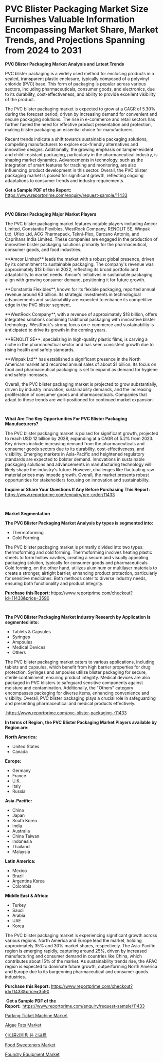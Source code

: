 <p><h1>PVC Blister Packaging Market Size Furnishes Valuable Information Encompassing Market Share, Market Trends, and Projections Spanning from 2024 to 2031</h1></p><p><strong>PVC Blister Packaging Market Analysis and Latest Trends</strong></p>
<p><p>PVC blister packaging is a widely used method for enclosing products in a sealed, transparent plastic enclosure, typically composed of a polyvinyl chloride (PVC) base. This form of packaging is popular across various sectors, including pharmaceuticals, consumer goods, and electronics, due to its durability, cost-effectiveness, and ability to provide excellent visibility of the product. </p><p>The PVC blister packaging market is expected to grow at a CAGR of 5.30% during the forecast period, driven by increasing demand for convenient and secure packaging solutions. The rise in e-commerce and retail sectors has further fueled the need for effective product presentation and protection, making blister packaging an essential choice for manufacturers. </p><p>Recent trends indicate a shift towards sustainable packaging solutions, compelling manufacturers to explore eco-friendly alternatives and innovative designs. Additionally, the growing emphasis on tamper-evident and child-resistant packaging, particularly in the pharmaceutical industry, is shaping market dynamics. Advancements in technology, such as the integration of smart features for tracking and monitoring, are also influencing product development in this sector. Overall, the PVC blister packaging market is poised for significant growth, reflecting ongoing adaptations to consumer trends and industry requirements.</p></p>
<p><strong>Get a Sample PDF of the Report:&nbsp;</strong> <a href="https://www.reportprime.com/enquiry/request-sample/11433">https://www.reportprime.com/enquiry/request-sample/11433</a></p>
<p>&nbsp;</p>
<p><strong>PVC Blister Packaging Major Market Players</strong></p>
<p><p>The PVC blister packaging market features notable players including Amcor Limited, Constantia Flexibles, WestRock Company, RENOLIT SE, Winpak Ltd, Uflex Ltd, ACG Pharmapack, Tekni-Plex, Carcano Antonio, and Caprihans India Limited. These companies are engaged in the production of innovative blister packaging solutions primarily for the pharmaceutical, consumer goods, and food industries.</p><p>**Amcor Limited** leads the market with a robust global presence, driven by its commitment to sustainable packaging. The company's revenue was approximately $13 billion in 2022, reflecting its broad portfolio and adaptability to market needs. Amcor's initiatives in sustainable packaging align with growing consumer demand, positioning it for future growth.</p><p>**Constantia Flexibles**, known for its flexible packaging, reported annual revenue around €3 billion. Its strategic investments in technological advancements and sustainability are expected to enhance its competitive edge in the PVC blister segment.</p><p>**WestRock Company**, with a revenue of approximately $18 billion, offers integrated solutions combining traditional packaging with innovative blister technology. WestRock's strong focus on e-commerce and sustainability is anticipated to drive its growth in the coming years.</p><p>**RENOLIT SE**, specializing in high-quality plastic films, is carving a niche in the pharmaceutical sector and has seen consistent growth due to rising health and safety standards. </p><p>**Winpak Ltd** has established a significant presence in the North American market and recorded annual sales of about $1 billion. Its focus on food and pharmaceutical packaging is set to expand as demand for hygiene and safety increases.</p><p>Overall, the PVC blister packaging market is projected to grow substantially, driven by industry innovation, sustainability demands, and the increasing proliferation of consumer goods and pharmaceuticals. Companies that adapt to these trends are well-positioned for continued market expansion.</p></p>
<p>&nbsp;</p>
<p><strong>What Are The Key Opportunities For PVC Blister Packaging Manufacturers?</strong></p>
<p><p>The PVC blister packaging market is poised for significant growth, projected to reach USD 12 billion by 2028, expanding at a CAGR of 5.2% from 2023. Key drivers include increasing demand from the pharmaceuticals and consumer goods sectors due to its durability, cost-effectiveness, and visibility. Emerging markets in Asia-Pacific and heightened regulatory standards are expected to bolster demand. Innovations in sustainable packaging solutions and advancements in manufacturing technology will likely shape the industry's future. However, challenges like fluctuating raw material prices may impede growth. Overall, the market presents robust opportunities for stakeholders focusing on innovation and sustainability.</p></p>
<p><strong>Inquire or Share Your Questions If Any Before Purchasing This Report:</strong> <a href="https://www.reportprime.com/enquiry/pre-order/11433">https://www.reportprime.com/enquiry/pre-order/11433</a></p>
<p>&nbsp;</p>
<p><strong>Market Segmentation</strong></p>
<p><strong>The PVC Blister Packaging Market Analysis by types is segmented into:</strong></p>
<p><ul><li>Thermoforming</li><li>Cold Forming</li></ul></p>
<p><p>The PVC blister packaging market is primarily divided into two types: thermoforming and cold forming. Thermoforming involves heating plastic sheets to form hollow cavities, creating a secure and visually appealing packaging solution, typically for consumer goods and pharmaceuticals. Cold forming, on the other hand, utilizes aluminum or multilayer materials to create a stronger, airtight barrier, enhancing product protection, particularly for sensitive medicines. Both methods cater to diverse industry needs, ensuring both functionality and product integrity.</p></p>
<p><strong>Purchase this Report:&nbsp;</strong><a href="https://www.reportprime.com/checkout?id=11433&price=3590">https://www.reportprime.com/checkout?id=11433&price=3590</a></p>
<p>&nbsp;</p>
<p><strong>The PVC Blister Packaging Market Industry Research by Application is segmented into:</strong></p>
<p><ul><li>Tablets & Capsules</li><li>Syringes</li><li>Ampoules</li><li>Medical Devices</li><li>Others</li></ul></p>
<p><p>The PVC blister packaging market caters to various applications, including tablets and capsules, which benefit from high barrier properties for drug protection. Syringes and ampoules utilize blister packaging for secure, sterile containment, ensuring product integrity. Medical devices are also packaged in PVC blisters to safeguard sensitive components against moisture and contamination. Additionally, the "Others" category encompasses packaging for diverse items, enhancing convenience and visibility. Overall, PVC blister packaging plays a crucial role in safeguarding and presenting pharmaceutical and medical products effectively.</p></p>
<p><a href="https://www.reportprime.com/pvc-blister-packaging-r11433">&nbsp;https://www.reportprime.com/pvc-blister-packaging-r11433</a></p>
<p><strong>In terms of Region, the PVC Blister Packaging Market Players available by Region are:</strong></p>
<p>
    <p> <strong> North America: </strong>
        <ul>
            <li>United States</li>
            <li>Canada</li>
        </ul>
        </p> 
    <p> <strong> Europe: </strong>
        <ul>
            <li>Germany</li>
            <li>France</li>
            <li>U.K.</li>
            <li>Italy</li>
            <li>Russia</li>
        </ul>
        </p> 
    <p> <strong> Asia-Pacific: </strong>
        <ul>
            <li>China</li>
            <li>Japan</li>
            <li>South Korea</li>
            <li>India</li>
            <li>Australia</li>
            <li>China Taiwan</li>
            <li>Indonesia</li>
            <li>Thailand</li>
            <li>Malaysia</li>
        </ul>
        </p> 
    <p> <strong> Latin America: </strong>
        <ul>
            <li>Mexico</li>
            <li>Brazil</li>
            <li>Argentina Korea</li>
            <li>Colombia</li>
        </ul>
        </p> 
    <p> <strong> Middle East & Africa: </strong>
        <ul>
            <li>Turkey</li>
            <li>Saudi</li>
            <li>Arabia</li>
            <li>UAE</li>
            <li>Korea</li>
        </ul>
    </p>
    </p>
<p><p>The PVC blister packaging market is experiencing significant growth across various regions. North America and Europe lead the market, holding approximately 35% and 30% market shares, respectively. The Asia-Pacific region is emerging rapidly, capturing around 25%, driven by increased manufacturing and consumer demand in countries like China, which contributes about 15% of the market. As sustainability trends rise, the APAC region is expected to dominate future growth, outperforming North America and Europe due to its burgeoning pharmaceutical and consumer goods industries.</p></p>
<p><strong>Purchase this Report: </strong><a href="https://www.reportprime.com/checkout?id=11433&price=3590">https://www.reportprime.com/checkout?id=11433&price=3590</a></p>
<p>&nbsp;<strong>Get a Sample PDF of the Report:&nbsp;&nbsp;</strong><a href="https://www.reportprime.com/enquiry/request-sample/11433">https://www.reportprime.com/enquiry/request-sample/11433</a></p>
<p><strong></strong></p>
<p><p><a href="https://issuu.com/reportprime-2/docs/parking-ticket-machine-market-size-_51069a11e1da90">Parking Ticket Machine Market</a></p><p><a href="https://medium.com/@laurenperkins14/the-algae-fats-market-decisions-are-mostly-driven-by-resource-optimization-and-cost-effectiveness-60ad70e1beef">Algae Fats Market</a></p><p><a href="https://medium.com/@sadiejast2023/%EA%B8%80%EB%A1%9C%EB%B2%8C-%EC%95%84%ED%8B%B0%ED%81%98%EB%A0%88%EC%9D%B4%ED%8C%85-%EB%B6%90-%EB%A6%AC%ED%94%84%ED%8A%B8-%EC%8B%9C%EC%9E%A5-%EB%B6%80%EB%AC%B8-%EC%9C%A0%ED%98%95-%EC%9D%91%EC%9A%A9-%ED%94%84%EB%A1%9C%EA%B7%B8%EB%9E%A8-%EC%8B%9C%EC%9E%A5-%ED%94%8C%EB%A0%88%EC%9D%B4%EC%96%B4-%EC%A0%84%EB%9E%B5-%EC%A7%80%EC%97%AD-%EC%84%B1%EC%9E%A5-%ED%86%B5%EC%B0%B0%EB%A0%A5-%EB%B0%8F-%EB%AF%B8%EB%9E%98-%EC%A0%84%EB%A7%9D-2024-2031-9a4556628abf">아티큘레이팅 붐 리프트</a></p><p><a href="https://medium.com/@kstephenurdes435/in-the-food-sweeteners-market-the-main-focus-is-on-keeping-costs-low-and-getting-the-most-out-of-cc4eee6d2f08">Food Sweeteners Market</a></p><p><a href="https://www.linkedin.com/pulse/foundry-equipment-market-forecast-global-trends-analysis-0xwkf?trackingId=A%2F9XcotpQ9KF2m9Kl3hGpw%3D%3D">Foundry Equipment Market</a></p></p>